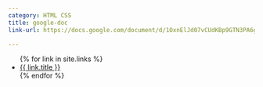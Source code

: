 ```yaml
---
category: HTML CSS
title: google-doc
link-url: https://docs.google.com/document/d/1OxnElJd07vCUdKBp9GTN3PA6glKZlOsxSI2iqvM_PEA/edit#

---
```


<ul>
  {% for link in site.links %}
    <li>
      <a href="{{ link.link-url }}">{{ link.title }}</a>
    </li>
  {% endfor %}
</ul>

